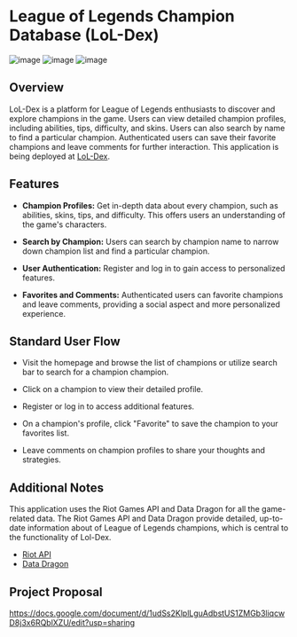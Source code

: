 # League of Legends Champion Database (LoL-Dex)
![image](https://github.com/codesbydre/lol-dex/assets/126096910/bc973ee1-cc08-4601-a140-fde5471baeb6)
![image](https://github.com/codesbydre/lol-dex/assets/126096910/e7c69a8c-6501-45ca-a98b-4ef854832fd1)
![image](https://github.com/codesbydre/lol-dex/assets/126096910/4b5876ae-f51b-4bb9-972f-f9ea22634b1e)

## Overview

LoL-Dex is a platform for League of Legends enthusiasts to discover and explore champions in the game. Users can view detailed champion profiles, including abilities, tips, difficulty, and skins. Users can also search by name to find a particular champion. Authenticated users can save their favorite champions and leave comments for further interaction. This application is being deployed at [LoL-Dex](https://lol-dex.onrender.com/).

## Features

- **Champion Profiles:** Get in-depth data about every champion, such as abilities, skins, tips, and difficulty. This offers users an understanding of the game's characters.

- **Search by Champion:** Users can search by champion name to narrow down champion list and find a particular champion.

- **User Authentication:** Register and log in to gain access to personalized features.

- **Favorites and Comments:** Authenticated users can favorite champions and leave comments, providing a social aspect and more personalized experience.

## Standard User Flow

- Visit the homepage and browse the list of champions or utilize search bar to search for a champion champion.

- Click on a champion to view their detailed profile.

- Register or log in to access additional features.

- On a champion's profile, click "Favorite" to save the champion to your favorites list.

- Leave comments on champion profiles to share your thoughts and strategies.

## Additional Notes

This application uses the Riot Games API and Data Dragon for all the game-related data. The Riot Games API and Data Dragon provide detailed, up-to-date information about of League of Legends champions, which is central to the functionality of Lol-Dex.

- [Riot API](https://developer.riotgames.com/)
- [Data Dragon](https://riot-api-libraries.readthedocs.io/en/latest/ddragon.html)

## Project Proposal

https://docs.google.com/document/d/1udSs2KlplLguAdbstUS1ZMGb3liqcwD8j3x6RQblXZU/edit?usp=sharing
